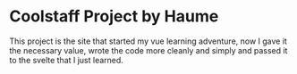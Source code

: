 # Coolstaff Project by Haume

This project is the site that started my vue learning adventure, now I gave it the necessary value, wrote the code more cleanly and simply and passed it to the svelte that I just learned.
